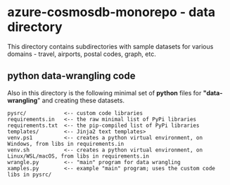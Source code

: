 # azure-cosmosdb-monorepo - data directory

This directory contains subdirectories with sample datasets for various
domains - travel, airports, postal codes, graph, etc.

## python data-wrangling code

Also in this directory is the following minimal set of **python** files
for **"data-wrangling**" and creating these datasets.

```
pysrc/            <-- custom code libraries
requirements.in   <-- the raw minimal list of PyPi libraries
requirements.txt  <-- the pip-compiled list of PyPi libraries
templates/        <-- Jinja2 text templates>
venv.ps1          <-- creates a python virtual environment, on Windows, from libs in requirements.in
venv.sh           <-- creates a python virtual environment, on Linux/WSL/macOS, from libs in requirements.in
wrangle.py        <-- "main" program for data wrangling
xamples.py        <-- example "main" program; uses the custom code libs in pysrc/
```
